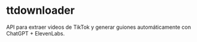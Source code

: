 # ttdownloader
API para extraer videos de TikTok y generar guiones automáticamente con ChatGPT + ElevenLabs.
